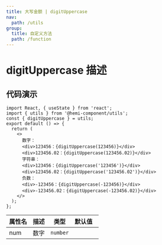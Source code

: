 ```yaml
---
title: 大写金额 | digitUppercase
nav:
  path: /utils
group:
  title: 自定义方法
  path: /function
---
```


# digitUppercase 描述

## 代码演示

```tsx
import React, { useState } from 'react';
import { utils } from '@hemi-component/utils';
const { digitUppercase } = utils;
export default () => {
  return (
    <>
      数字：
      <div>123456：{digitUppercase(123456)}</div>
      <div>123456.02：{digitUppercase(123456.02)}</div>
      字符串：
      <div>123456：{digitUppercase('123456')}</div>
      <div>123456.02：{digitUppercase('123456.02')}</div>
      负数：
      <div>-123456：{digitUppercase(-123456)}</div>
      <div>-123456.02：{digitUppercase(-123456.02)}</div>
    </>
  );
};
```

| 属性名 | 描述 | 类型     | 默认值   |
| ------ | ---- | -------- | -------- |
| num    | 数字 | `number` |
